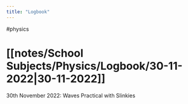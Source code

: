 ```yaml
---
title: "Logbook"
---
```


#physics
# [[notes/School Subjects/Physics/Logbook/30-11-2022|30-11-2022]]
30th November 2022: Waves Practical with Slinkies
